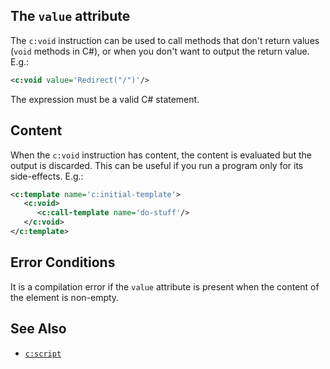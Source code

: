 ## The `value` attribute

The `c:void` instruction can be used to call methods that don't return values (`void` methods in C#), or when you don't want to output the return value. E.g.:

```xml
<c:void value='Redirect("/")'/>
```

The expression must be a valid C# statement.

## Content

When the `c:void` instruction has content, the content is evaluated but the output is discarded. This can be useful if you run a program only for its side-effects. E.g.:

```xml
<c:template name='c:initial-template'>
   <c:void>
      <c:call-template name='do-stuff'/>
   </c:void>
</c:template>
```

## Error Conditions

It is a compilation error if the `value` attribute is present when the content of the element is non-empty.

## See Also

- [`c:script`](script.html)
